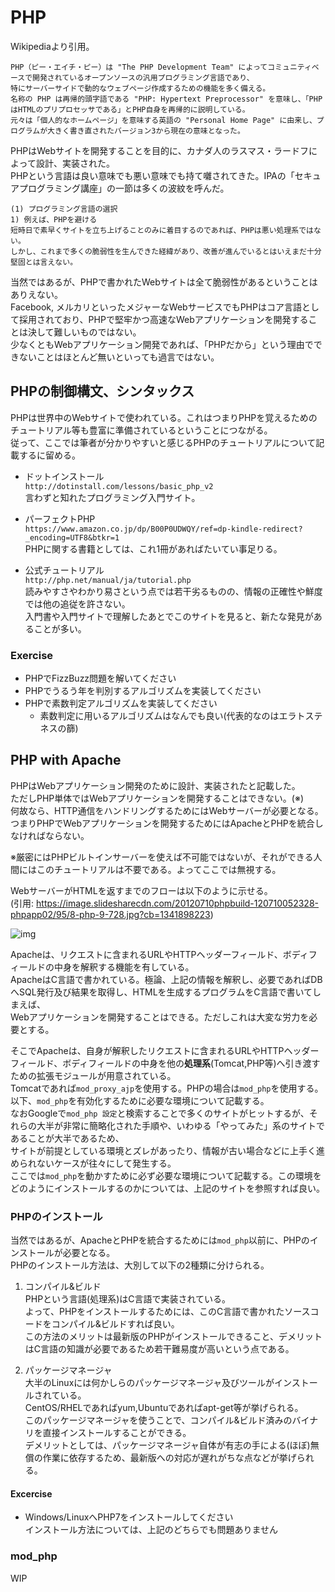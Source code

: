 # PHP
Wikipediaより引用。

```
PHP（ピー・エイチ・ピー）は "The PHP Development Team" によってコミュニティベースで開発されているオープンソースの汎用プログラミング言語であり、  
特にサーバーサイドで動的なウェブページ作成するための機能を多く備える。   
名称の PHP は再帰的頭字語である "PHP: Hypertext Preprocessor" を意味し、「PHPはHTMLのプリプロセッサである」とPHP自身を再帰的に説明している。   
元々は「個人的なホームページ」を意味する英語の "Personal Home Page" に由来し、プログラムが大きく書き直されたバージョン3から現在の意味となった。
```

PHPはWebサイトを開発することを目的に、カナダ人のラスマス・ラードフによって設計、実装された。  
PHPという言語は良い意味でも悪い意味でも持て囃されてきた。IPAの「セキュアプログラミング講座」の一節は多くの波紋を呼んだ。

```
(1) プログラミング言語の選択
1) 例えば、PHPを避ける
短時日で素早くサイトを立ち上げることのみに着目するのであれば、PHPは悪い処理系ではない。  
しかし、これまで多くの脆弱性を生んできた経緯があり、改善が進んでいるとはいえまだ十分堅固とは言えない。
```

当然ではあるが、PHPで書かれたWebサイトは全て脆弱性があるということはありえない。  
Facebook, メルカリといったメジャーなWebサービスでもPHPはコア言語として採用されており、PHPで堅牢かつ高速なWebアプリケーションを開発することは決して難しいものではない。  
少なくともWebアプリケーション開発であれば、「PHPだから」という理由でできないことはほとんど無いといっても過言ではない。  

## PHPの制御構文、シンタックス
PHPは世界中のWebサイトで使われている。これはつまりPHPを覚えるためのチュートリアル等も豊富に準備されているということにつながる。  
従って、ここでは筆者が分かりやすいと感じるPHPのチュートリアルについて記載するに留める。  

- ドットインストール  
  `http://dotinstall.com/lessons/basic_php_v2`  
  言わずと知れたプログラミング入門サイト。

- パーフェクトPHP  
  `https://www.amazon.co.jp/dp/B00P0UDWQY/ref=dp-kindle-redirect?_encoding=UTF8&btkr=1`  
  PHPに関する書籍としては、これ1冊があればたいてい事足りる。

- 公式チュートリアル  
 `http://php.net/manual/ja/tutorial.php`  
  読みやすさやわかり易さという点では若干劣るものの、情報の正確性や鮮度では他の追従を許さない。  
  入門書や入門サイトで理解したあとでこのサイトを見ると、新たな発見があることが多い。  

### Exercise
- PHPでFizzBuzz問題を解いてください
- PHPでうるう年を判別するアルゴリズムを実装してください
- PHPで素数判定アルゴリズムを実装してください  
  - 素数判定に用いるアルゴリズムはなんでも良い(代表的なのはエラトステネスの篩)

## PHP with Apache
PHPはWebアプリケーション開発のために設計、実装されたと記載した。  
ただしPHP単体ではWebアプリケーションを開発することはできない。(※)  
何故なら、HTTP通信をハンドリングするためにはWebサーバーが必要となる。つまりPHPでWebアプリケーションを開発するためにはApacheとPHPを統合しなければならない。  

※厳密にはPHPビルトインサーバーを使えば不可能ではないが、それができる人間にはこのチュートリアルは不要である。よってここでは無視する。  

WebサーバーがHTMLを返すまでのフローは以下のように示せる。  
(引用: https://image.slidesharecdn.com/20120710phpbuild-120710052328-phpapp02/95/8-php-9-728.jpg?cb=1341898223)  

![img](https://image.slidesharecdn.com/20120710phpbuild-120710052328-phpapp02/95/8-php-9-728.jpg?cb=1341898223)

Apacheは、リクエストに含まれるURLやHTTPヘッダーフィールド、ボディフィールドの中身を解釈する機能を有している。  
ApacheはC言語で書かれている。極論、上記の情報を解釈し、必要であればDBへSQL発行及び結果を取得し、HTMLを生成するプログラムをC言語で書いてしまえば、  
Webアプリケーションを開発することはできる。ただしこれは大変な労力を必要とする。  

そこでApacheは、自身が解釈したリクエストに含まれるURLやHTTPヘッダーフィールド、ボディフィールドの中身を他の**処理系**(Tomcat,PHP等)へ引き渡すための拡張モジュールが用意されている。  
Tomcatであれば`mod_proxy_ajp`を使用する。PHPの場合は`mod_php`を使用する。  
以下、`mod_php`を有効化するために必要な環境について記載する。  
なおGoogleで`mod_php 設定`と検索することで多くのサイトがヒットするが、それらの大半が非常に簡略化された手順や、いわゆる「やってみた」系のサイトであることが大半であるため、  
サイトが前提としている環境とズレがあったり、情報が古い場合などに上手く進められないケースが往々にして発生する。  
ここでは`mod_php`を動かすために必ず必要な環境について記載する。この環境をどのようにインストールするのかについては、上記のサイトを参照すれば良い。

### PHPのインストール
当然ではあるが、ApacheとPHPを統合するためには`mod_php`以前に、PHPのインストールが必要となる。  
PHPのインストール方法は、大別して以下の2種類に分けられる。  

1.  コンパイル&ビルド  
  PHPという言語(処理系)はC言語で実装されている。  
  よって、PHPをインストールするためには、このC言語で書かれたソースコードをコンパイル&ビルドすれば良い。  
  この方法のメリットは最新版のPHPがインストールできること、デメリットはC言語の知識が必要であるため若干難易度が高いという点である。  

2.  パッケージマネージャ  
  大半のLinuxには何かしらのパッケージマネージャ及びツールがインストールされている。  
  CentOS/RHELであればyum,Ubuntuであればapt-get等が挙げられる。  
  このパッケージマネージャを使うことで、コンパイル&ビルド済みのバイナリを直接インストールすることができる。  
  デメリットとしては、パッケージマネージャ自体が有志の手による(ほぼ)無償の作業に依存するため、最新版への対応が遅れがちな点などが挙げられる。  

#### Excercise
- Windows/LinuxへPHP7をインストールしてください  
  インストール方法については、上記のどちらでも問題ありません

### mod_php
WIP
